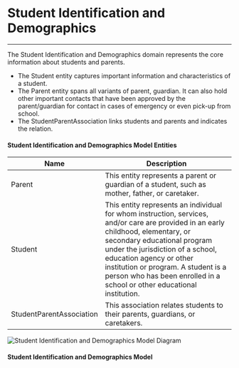 # Student Identification and Demographics
---
The Student Identification and Demographics domain represents the core information about students and parents.
* The Student entity captures important information and characteristics of a student.
* The Parent entity spans all variants of parent, guardian. It can also hold other important contacts that have been approved by the parent/guardian for contact in cases of emergency or even pick-up from school.
* The StudentParentAssociation links students and parents and indicates the relation.



#### Student Identification and Demographics Model Entities

| Name        | Description  |
|-----------------|------------------|
| Parent | This entity represents a parent or guardian of a student, such as mother, father, or caretaker. |
| Student | This entity represents an individual for whom instruction, services, and/or care are provided in an early childhood, elementary, or secondary educational program under the jurisdiction of a school, education agency or other institution or program. A student is a person who has been enrolled in a school or other educational institution. |
| StudentParentAssociation | This association relates students to their parents, guardians, or caretakers. |


![Student Identification and Demographics Model Diagram](/path/to/domain-model.png)
#### Student Identification and Demographics Model  

